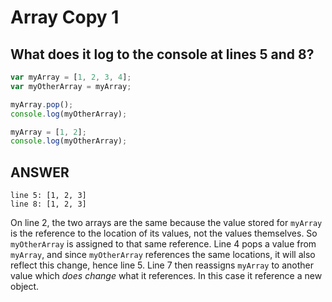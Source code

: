 # Array Copy 1
## What does it log to the console at lines 5 and 8?
```javascript
var myArray = [1, 2, 3, 4];
var myOtherArray = myArray;

myArray.pop();
console.log(myOtherArray);

myArray = [1, 2];
console.log(myOtherArray);
```

## ANSWER
```
line 5: [1, 2, 3]
line 8: [1, 2, 3]
```
On line 2, the two arrays are the same because the value stored for `myArray` is the reference to the location of its values, not the values themselves. So `myOtherArray` is assigned to that same reference. Line 4 pops a value from `myArray`, and since `myOtherArray` references the same locations, it will also reflect this change, hence line 5.
Line 7 then reassigns `myArray` to another value which *does change* what it references. In this case it reference a new object.